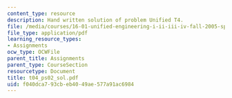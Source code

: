 ```yaml
---
content_type: resource
description: Hand written solution of problem Unified T4.
file: /media/courses/16-01-unified-engineering-i-ii-iii-iv-fall-2005-spring-2006/f040dca793cbeb4049ae577a91ac6984_t04_ps02_sol.pdf
file_type: application/pdf
learning_resource_types:
- Assignments
ocw_type: OCWFile
parent_title: Assignments
parent_type: CourseSection
resourcetype: Document
title: t04_ps02_sol.pdf
uid: f040dca7-93cb-eb40-49ae-577a91ac6984
---
```


